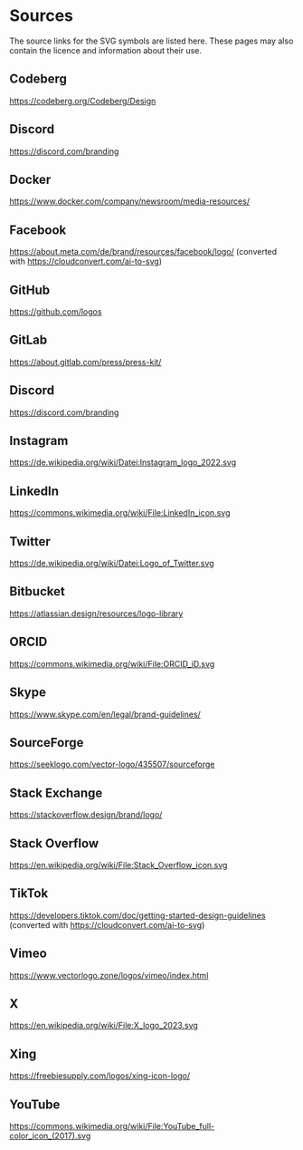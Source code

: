 # Sources
The source links for the SVG symbols are listed here. These pages may also contain the licence and information about their use.

## Codeberg
https://codeberg.org/Codeberg/Design

## Discord
https://discord.com/branding

## Docker
https://www.docker.com/company/newsroom/media-resources/

## Facebook
https://about.meta.com/de/brand/resources/facebook/logo/ (converted with https://cloudconvert.com/ai-to-svg)

## GitHub
https://github.com/logos

## GitLab
https://about.gitlab.com/press/press-kit/

## Discord
https://discord.com/branding

## Instagram
https://de.wikipedia.org/wiki/Datei:Instagram_logo_2022.svg

## LinkedIn
https://commons.wikimedia.org/wiki/File:LinkedIn_icon.svg

## Twitter
https://de.wikipedia.org/wiki/Datei:Logo_of_Twitter.svg

## Bitbucket
https://atlassian.design/resources/logo-library

## ORCID
https://commons.wikimedia.org/wiki/File:ORCID_iD.svg

## Skype
https://www.skype.com/en/legal/brand-guidelines/

## SourceForge
https://seeklogo.com/vector-logo/435507/sourceforge

## Stack Exchange
https://stackoverflow.design/brand/logo/

## Stack Overflow
https://en.wikipedia.org/wiki/File:Stack_Overflow_icon.svg

## TikTok
https://developers.tiktok.com/doc/getting-started-design-guidelines (converted with https://cloudconvert.com/ai-to-svg)

## Vimeo
https://www.vectorlogo.zone/logos/vimeo/index.html

## X
https://en.wikipedia.org/wiki/File:X_logo_2023.svg

## Xing
https://freebiesupply.com/logos/xing-icon-logo/

## YouTube
https://commons.wikimedia.org/wiki/File:YouTube_full-color_icon_(2017).svg
